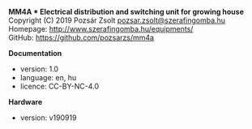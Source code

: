 **MM4A * Electrical distribution and switching unit for growing house**  
Copyright (C) 2019 Pozsár Zsolt <pozsar.zsolt@szerafingomba.hu>  
Homepage: <http://www.szerafingomba.hu/equipments/>  
GitHub: <https://github.com/pozsarzs/mm4a>

**Documentation**

- version:             1.0
- language:            en, hu
- licence:             CC-BY-NC-4.0

**Hardware**

 - version:            v190919
